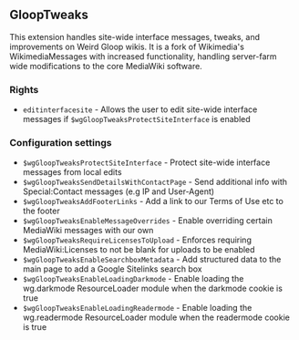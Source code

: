 ## GloopTweaks
This extension handles site-wide interface messages, tweaks, and improvements on Weird Gloop wikis. It is a fork of Wikimedia's WikimediaMessages with increased functionality, handling server-farm wide modifications to the core MediaWiki software.

### Rights
* `editinterfacesite` - Allows the user to edit site-wide interface messages if `$wgGloopTweaksProtectSiteInterface` is enabled

### Configuration settings
* `$wgGloopTweaksProtectSiteInterface` - Protect site-wide interface messages from local edits
* `$wgGloopTweaksSendDetailsWithContactPage` - Send additional info with Special:Contact messages (e.g IP and User-Agent)
* `$wgGloopTweaksAddFooterLinks` - Add a link to our Terms of Use etc to the footer
* `$wgGloopTweaksEnableMessageOverrides` - Enable overriding certain MediaWiki messages with our own
* `$wgGloopTweaksRequireLicensesToUpload` - Enforces requiring MediaWiki:Licenses to not be blank for uploads to be enabled
* `$wgGloopTweaksEnableSearchboxMetadata` - Add structured data to the main page to add a Google Sitelinks search box
* `$wgGloopTweaksEnableLoadingDarkmode` - Enable loading the wg.darkmode ResourceLoader module when the darkmode cookie is true
* `$wgGloopTweaksEnableLoadingReadermode` - Enable loading the wg.readermode ResourceLoader module when the readermode cookie is true